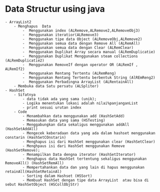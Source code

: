 # Data Structur using java
    - ArrayList2
        - Menghapus  Data
            -  Menggunakan index (ALRemove,ALRemove2,ALRemoveObj3)
            -  Menggunakan iteratior(ALRemove3)
            -  Menggunakan tipe data Object (ALRemoveObj,ALRemove2)
            -  Menggunakan semua data dengan Remove All (ALRemAll)
            -  Menggunakan semua data dengan Clear (ALRemClear)
            -  Menggunakan Duplikat Array secara manual (ALRemDuplicatie)
            -  Menggunakan Duplikat Menggunakan steam collections (ALRemDuplicatie2)
            -  Menggunakan RemoveIf dengan operator OR (ALRemIf , ALRemIf2)
            -  Menggunakan Rentang Tertentu (ALRemReng)
            -  Menggunakan Rentang Tertentu berbentuk String (AlREmReng2)
            -  Menggunakan Perbadingna ArrayList (ALRentainAll)
        - Membuka data Satu persatu (ALSpliter)
    - HashSet
        - Sifatnya
            - data tidak ada yang sama (unik);
            - Logika menentukan lokasi adalah nilai%panjanganList
            - print sesuai urutan index
        - Code
            - Menambahkan data menggunakan add (HashSetAdd)
            - Memasukan data yang sama (HSTesting)
            - Menggabungkan data sekaligus menggunakan addAll (HashSetAddAll)
            - Mengecek keberadaan data yang ada dalam hashset menggunakan constarin (HashSetCOnstarin)
            - Menghapus isi dari HashSet menggunakan clear (HashSetClear)
            - Menghpaus isi dari HashSet menggunakan Remove (HashSetRemove);
            - Menampilkan Data dengna iterator (HashSetIterator)
            - Menghapus data HashSet tertentung sekaligus menggunakan RemoveAll() (HashSetRemAll)
            - Mempertahankan data dan yang lain di hapus menggunakan retainAll(HashSetRetainAl)
            - Sorting dalam Hashset (HSSort)
            - Membuat HashSet dengan tipe data ArrayList  atau bisa di sebut HashSetObject (HSCollObjStr)
